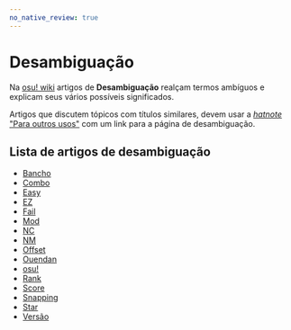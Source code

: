 ```yaml
---
no_native_review: true
---
```


# Desambiguação

Na [osu! wiki](/wiki/Main_Page) artigos de **Desambiguação** realçam termos ambíguos e explicam seus vários possíveis significados.

Artigos que discutem tópicos com títulos similares, devem usar a [*hatnote* "Para outros usos"](/wiki/Article_styling_criteria/Formatting#for-other-uses) com um link para a página de desambiguação.

## Lista de artigos de desambiguação

- [Bancho](Bancho)
- [Combo](Combo)
- [Easy](Easy)
- [EZ](EZ)
- [Fail](Fail)
- [Mod](Mod)
- [NC](NC)
- [NM](NM)
- [Offset](Offset)
- [Ouendan](Ouendan)
- [osu!](osu!)
- [Rank](Rank)
- [Score](Score)
- [Snapping](Snapping)
- [Star](Star)
- [Versão](Version)
